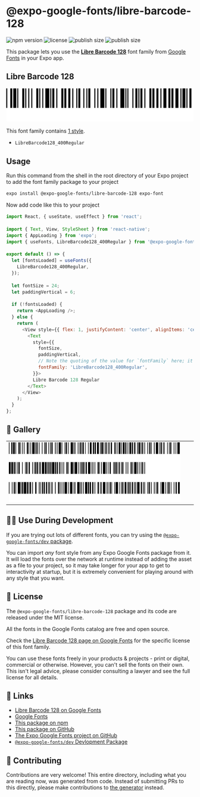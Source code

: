# @expo-google-fonts/libre-barcode-128

![npm version](https://flat.badgen.net/npm/v/@expo-google-fonts/libre-barcode-128)
![license](https://flat.badgen.net/github/license/expo/google-fonts)
![publish size](https://flat.badgen.net/packagephobia/install/@expo-google-fonts/libre-barcode-128)
![publish size](https://flat.badgen.net/packagephobia/publish/@expo-google-fonts/libre-barcode-128)

This package lets you use the [**Libre Barcode 128**](https://fonts.google.com/specimen/Libre+Barcode+128) font family from [Google Fonts](https://fonts.google.com/) in your Expo app.

## Libre Barcode 128

![Libre Barcode 128](./font-family.png)

This font family contains [1 style](#-gallery).

- `LibreBarcode128_400Regular`

## Usage

Run this command from the shell in the root directory of your Expo project to add the font family package to your project
```sh
expo install @expo-google-fonts/libre-barcode-128 expo-font
```

Now add code like this to your project
```js
import React, { useState, useEffect } from 'react';

import { Text, View, StyleSheet } from 'react-native';
import { AppLoading } from 'expo';
import { useFonts, LibreBarcode128_400Regular } from '@expo-google-fonts/libre-barcode-128';

export default () => {
  let [fontsLoaded] = useFonts({
    LibreBarcode128_400Regular,
  });

  let fontSize = 24;
  let paddingVertical = 6;

  if (!fontsLoaded) {
    return <AppLoading />;
  } else {
    return (
      <View style={{ flex: 1, justifyContent: 'center', alignItems: 'center' }}>
        <Text
          style={{
            fontSize,
            paddingVertical,
            // Note the quoting of the value for `fontFamily` here; it expects a string!
            fontFamily: 'LibreBarcode128_400Regular',
          }}>
          Libre Barcode 128 Regular
        </Text>
      </View>
    );
  }
};

```

## 🔡 Gallery


||||
|-|-|-|
|![LibreBarcode128_400Regular](./LibreBarcode128_400Regular.ttf.png)||||


## 👩‍💻 Use During Development

If you are trying out lots of different fonts, you can try using the [`@expo-google-fonts/dev` package](https://github.com/expo/google-fonts/tree/master/font-packages/dev#readme).

You can import *any* font style from any Expo Google Fonts package from it. It will load the fonts
over the network at runtime instead of adding the asset as a file to your project, so it may take longer
for your app to get to interactivity at startup, but it is extremely convenient
for playing around with any style that you want.

## 📖 License

The `@expo-google-fonts/libre-barcode-128` package and its code are released under the MIT license.

All the fonts in the Google Fonts catalog are free and open source.

Check the [Libre Barcode 128 page on Google Fonts](https://fonts.google.com/specimen/Libre+Barcode+128) for the specific license of this font family.

You can use these fonts freely in your products & projects - print or digital, commercial or otherwise. However, you can't sell the fonts on their own. This isn't legal advice, please consider consulting a lawyer and see the full license for all details.

## 🔗 Links

- [Libre Barcode 128 on Google Fonts](https://fonts.google.com/specimen/Libre+Barcode+128)
- [Google Fonts](https://fonts.google.com/)
- [This package on npm](https://www.npmjs.com/package/@expo-google-fonts/libre-barcode-128)
- [This package on GitHub](https://github.com/expo/google-fonts/tree/master/font-packages/libre-barcode-128)
- [The Expo Google Fonts project on GitHub](https://github.com/expo/google-fonts)
- [`@expo-google-fonts/dev` Devlopment Package](https://github.com/expo/google-fonts/tree/master/font-packages/dev)

## 🤝 Contributing

Contributions are very welcome! This entire directory, including what you are reading now, was generated from code. Instead of submitting PRs to this directly, please make contributions to [the generator](https://github.com/expo/google-fonts/tree/master/packages/generator) instead.
